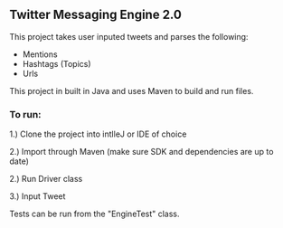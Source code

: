## Twitter Messaging Engine 2.0

This project takes user inputed tweets and parses the following:
  * Mentions
  * Hashtags (Topics)
  * Urls
  
This project in built in Java and uses Maven to build and run files.

### To run:

1.)  Clone the project into intlleJ or IDE of choice

2.) Import through Maven (make sure SDK and dependencies are up to date)

2.) Run Driver class

3.) Input Tweet

Tests can be run from the "EngineTest" class.
